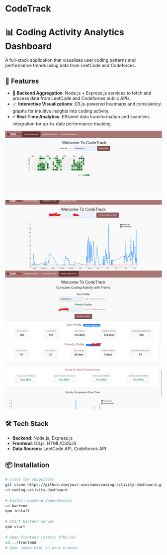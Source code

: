 # CodeTrack

# 📊 Coding Activity Analytics Dashboard

A full-stack application that visualizes user coding patterns and performance trends using data from LeetCode and Codeforces.

## 🚀 Features

- 🔄 **Backend Aggregation**: Node.js + Express.js services to fetch and process data from LeetCode and Codeforces public APIs.
- 📈 **Interactive Visualizations**: D3.js-powered heatmaps and consistency graphs for intuitive insights into coding activity.
- ⚡ **Real-Time Analytics**: Efficient data transformation and seamless integration for up-to-date performance tracking.

![Image Alt](https://github.com/shifasheikh19/CodeTrack/blob/main/Screenshot%202025-07-09%20213450.png?raw=true)
![Image Alt](https://github.com/shifasheikh19/CodeTrack/blob/main/Screenshot%202025-07-09%20214044.png?raw=true)
![Image Alt](https://github.com/shifasheikh19/CodeTrack/blob/main/Screenshot%202025-07-09%20214639.png?raw=true)
![Image Alt](https://github.com/shifasheikh19/CodeTrack/blob/main/Screenshot%202025-07-09%20214738.png?raw=true)




## 🛠️ Tech Stack

- **Backend**: Node.js, Express.js
- **Frontend**: D3.js, HTML/CSS/JS
- **Data Sources**: LeetCode API, Codeforces API

## 📦 Installation

```bash
# Clone the repository
git clone https://github.com/your-username/coding-activity-dashboard.git
cd coding-activity-dashboard

# Install backend dependencies
cd backend
npm install

# Start backend server
npm start

# Open frontend (static HTML/JS)
cd ../frontend
# Open index.html in your browser


